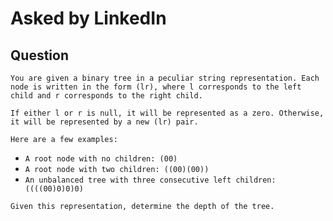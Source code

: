# Asked by LinkedIn

## Question

`You are given a binary tree in a peculiar string representation. Each node is written in the form (lr), where l corresponds to the left child and r corresponds to the right child.`

`If either l or r is null, it will be represented as a zero. Otherwise, it will be represented by a new (lr) pair.`

`Here are a few examples:`

- `A root node with no children: (00)`
- `A root node with two children: ((00)(00))`
- `An unbalanced tree with three consecutive left children: ((((00)0)0)0)`

`Given this representation, determine the depth of the tree.`
